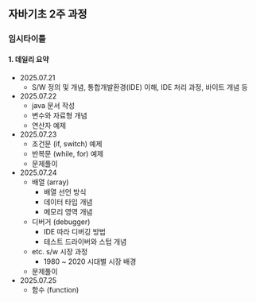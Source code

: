 ## 자바기초 2주 과정


### 임시타이틀

#### 1. 데일리 요약
- 2025.07.21 
    * S/W 정의 및 개념, 통합개발환경(IDE) 이해, IDE 처리 과정, 바이트 개념 등
- 2025.07.22
    * java 문서 작성
    * 변수와 자료형 개념
    * 연산자 예제
- 2025.07.23
    * 조건문 (if, switch) 예제    
    * 반복문 (while, for) 예제
    * 문제풀이  
- 2025.07.24
    * 배열 (array)
        - 배열 선언 방식
        - 데이터 타입 개념
        - 메모리 영역 개념
    * 디버거 (debugger)
        - IDE 따라 디버깅 방법
        - 테스트 드라이버와 스텁 개념
    * etc. s/w 시장 과정
        - 1980 ~ 2020 시대별 시장 배경
    * 문제풀이
- 2025.07.25
    * 함수 (function)